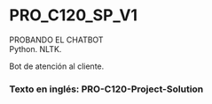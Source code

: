 # PRO_C120_SP_V1
PROBANDO EL CHATBOT  
Python. NLTK.  
  
Bot de atención al cliente.  
  
### Texto en inglés: PRO-C120-Project-Solution
